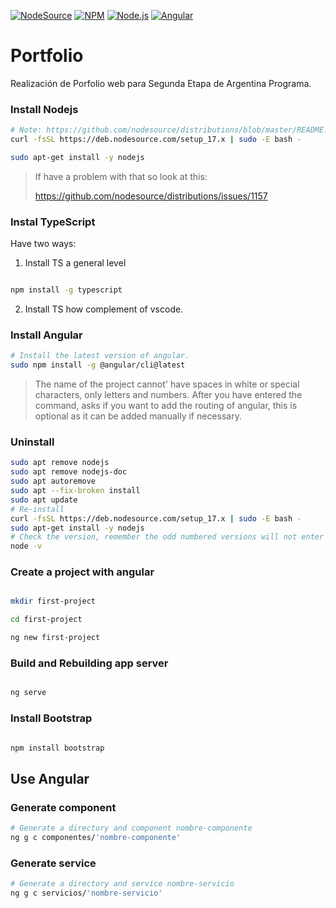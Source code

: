[![NodeSource](https://img.shields.io/badge/N-NodeSource-success)](https://nodesource.com)
[![NPM](https://img.shields.io/badge/npm-v8.1.4-red)](https://www.npmjs.com/)
[![Node.js](https://img.shields.io/badge/Node.js-v17.2.0-brightgreen)](https://nodejs.org/es/)
[![Angular](https://img.shields.io/badge/Angular-v13.0.3-red)](https://angular.io/)


# Portfolio
Realización de Porfolio web para Segunda Etapa de Argentina Programa.

### Install Nodejs

```sh
# Note: https://github.com/nodesource/distributions/blob/master/README.md#deb
curl -fsSL https://deb.nodesource.com/setup_17.x | sudo -E bash -

sudo apt-get install -y nodejs

```

>If have a problem with that so look at this:
>
>https://github.com/nodesource/distributions/issues/1157


### Instal TypeScript

Have two ways:

1. Install TS a general level

```sh

npm install -g typescript

```

2. Install TS how complement of vscode.


### Install Angular 

```sh
# Install the latest version of angular.
sudo npm install -g @angular/cli@latest

```
> The name of the project cannot' have spaces in white or special characters, only letters and numbers. After you have entered the command, asks if you want to add the routing of angular, this is optional as it can be added manually if necessary.

### Uninstall

```sh 
sudo apt remove nodejs
sudo apt remove nodejs-doc
sudo apt autoremove
sudo apt --fix-broken install
sudo apt update 
# Re-install
curl -fsSL https://deb.nodesource.com/setup_17.x | sudo -E bash -
sudo apt-get install -y nodejs
# Check the version, remember the odd numbered versions will not enter LTS status and not be used for production.
node -v
```


### Create a project with angular

```sh

mkdir first-project

cd first-project

ng new first-project

```

### Build and Rebuilding app server

```sh

ng serve

```
### Install Bootstrap

```sh

npm install bootstrap

```


## Use Angular


### Generate component

```sh
# Generate a directory and component nombre-componente
ng g c componentes/'nombre-componente'

```

### Generate service

```sh
# Generate a directory and service nombre-servicio
ng g c servicios/'nombre-servicio'

```
